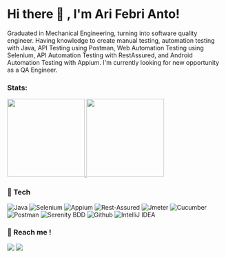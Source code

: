 # Hi there 👋 , I'm Ari Febri Anto!

Graduated in Mechanical Engineering, turning into software quality engineer. Having knowledge to create manual testing, automation testing with Java, API Testing using Postman, Web Automation Testing using Selenium, API Automation Testing with RestAssured, and Android Automation Testing with Appium. I'm currently looking for new opportunity as a QA Engineer.  

### Stats:
<p align="left">
<a href="https://github.com/a-febri">
  <img height="180em" src="https://github-readme-stats-eight-theta.vercel.app/api?username=a-febri&show_icons=true&theme=algolia&include_all_commits=true&count_private=true"/>
  <img height="180em" src="https://github-readme-stats-eight-theta.vercel.app/api/top-langs/?username=a-febri&layout=compact&langs_count=8&theme=algolia"/>
</a>
</p>

### 🔨 Tech
![Java](https://img.shields.io/badge/-java-181717?style=for-the-badge&logo=java)
![Selenium](https://img.shields.io/badge/-selenium-181717?style=for-the-badge&logo=selenium)
![Appium](https://img.shields.io/badge/-appium-181717?style=for-the-badge&logo=appium)
![Rest-Assured](https://img.shields.io/badge/-restassured-000000?style=for-the-badge&logo=restassured)
![Jmeter](https://img.shields.io/badge/-jmeter-000000?style=for-the-badge&logo=restassured)
![Cucumber](https://img.shields.io/badge/-cucumber-181717?style=for-the-badge&logo=cucumber)
![Postman](https://img.shields.io/badge/-postman-181717?style=for-the-badge&logo=postman)
![Serenity BDD](https://img.shields.io/badge/-serenitybdd-181717?style=for-the-badge&logo=serenitybdd)
![Github](https://img.shields.io/badge/GitHub-100000?style=for-the-badge&logo=github&logoColor=white)
![IntelliJ IDEA](https://img.shields.io/badge/IntelliJIDEA-000000.svg?style=for-the-badge&logo=intellij-idea&logoColor=white)


### 🤙 Reach me !
<p>
    <a href="https://www.linkedin.com/in/a-febri/" target="blank"><img src="https://img.shields.io/badge/-linkedin-181717?style=for-the-badge&logo=linkedin" /></a>
    <a href="mailto: arifebri12@gmail.com" target="blank"><img src="https://img.shields.io/badge/-gmail-181717?style=for-the-badge&logo=gmail" /></a>
<p>
<!---
a-febri/a-febri is a ✨ special ✨ repository because its `README.md` (this file) appears on your GitHub profile.
You can click the Preview link to take a look at your changes.
--->

